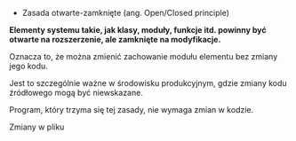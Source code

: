 * Zasada otwarte-zamknięte (ang. Open/Closed principle)

**Elementy systemu takie, jak klasy, moduły, funkcje itd. powinny być otwarte na rozszerzenie, ale zamknięte na modyfikacje.**

Oznacza to, że można zmienić zachowanie modułu elementu bez zmiany jego kodu.

Jest to szczególnie ważne w środowisku produkcyjnym, gdzie zmiany kodu źródłowego mogą być niewskazane.

Program, który trzyma się tej zasady, nie wymaga zmian w kodzie.

Zmiany w pliku